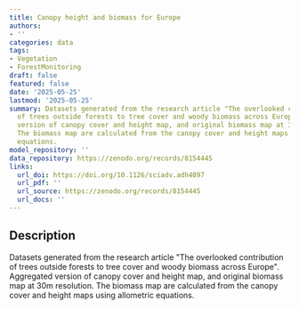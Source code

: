 ```yaml
---
title: Canopy height and biomass for Europe
authors:
- ''
categories: data
tags:
- Vegetation
- ForestMonitoring
draft: false
featured: false
date: '2025-05-25'
lastmod: '2025-05-25'
summary: Datasets generated from the research article "The overlooked contribution
  of trees outside forests to tree cover and woody biomass across Europe". Aggregated
  version of canopy cover and height map, and original biomass map at 30m resolution.
  The biomass map are calculated from the canopy cover and height maps using allometric
  equations.
model_repository: ''
data_repository: https://zenodo.org/records/8154445
links:
  url_doi: https://doi.org/10.1126/sciadv.adh4097
  url_pdf: ''
  url_source: https://zenodo.org/records/8154445
  url_docs: ''
---
```


## Description

Datasets generated from the research article "The overlooked contribution of trees outside forests to tree cover and woody biomass across Europe". Aggregated version of canopy cover and height map, and original biomass map at 30m resolution. The biomass map are calculated from the canopy cover and height maps using allometric equations.

